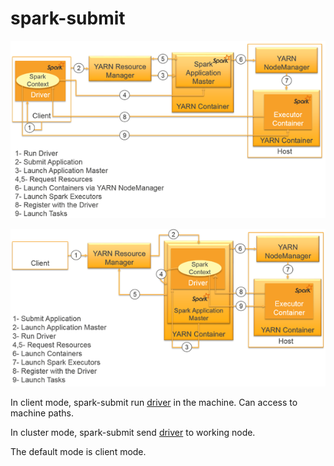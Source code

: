 # spark-submit

![yarn-client](./img/yarn-client.png)

![yarn-cluster](./img/yarn-cluster.png)

In client mode, spark-submit run [driver](./DriverProgram.md) in the machine.
Can access to machine paths.

In cluster mode, spark-submit send [driver](./DriverProgram.md) to working node.

The default mode is client mode.
